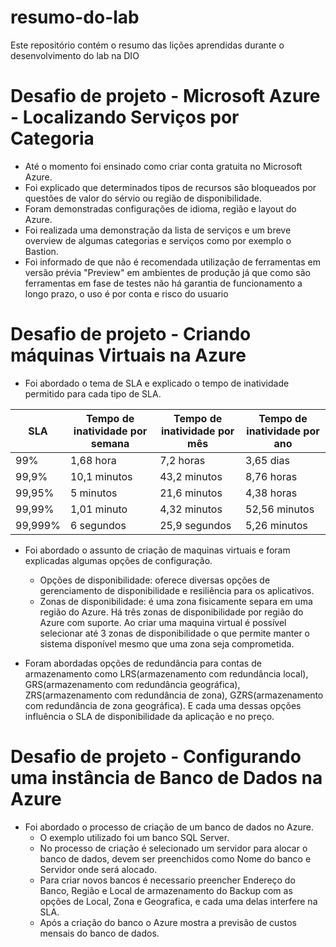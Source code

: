 # resumo-do-lab
Este repositório contém o resumo das lições aprendidas durante o desenvolvimento do lab na DIO


# Desafio de projeto - Microsoft Azure - Localizando Serviços por Categoria
- Até o momento foi ensinado como criar conta gratuita no Microsoft Azure.
- Foi explicado que determinados tipos de recursos são bloqueados por questões de valor do sérvio ou região de disponibilidade.
- Foram demonstradas configurações de idioma, região e layout do Azure.
- Foi realizada uma demonstração da lista de serviços e um breve overview de algumas categorias e serviços como por exemplo o Bastion.
- Foi informado de que não é recomendada utilização de ferramentas em versão prévia "Preview" em ambientes de produção já que como são ferramentas em fase de testes não há garantia de funcionamento a longo prazo, o uso é por conta e risco do usuario


# Desafio de projeto - Criando máquinas Virtuais na Azure
- Foi abordado o tema de SLA e explicado o tempo de inatividade permitido para cada tipo de SLA. 

| SLA     | Tempo de inatividade por semana | Tempo de inatividade por mês | Tempo de inatividade por ano |
|---------|---------------------------------|------------------------------|------------------------------|
| 99%     | 1,68 hora                       | 7,2 horas                    | 3,65 dias                    |
| 99,9%   | 10,1 minutos                    | 43,2 minutos                 | 8,76 horas                   |
| 99,95%  | 5 minutos                       | 21,6 minutos                 | 4,38 horas                   |
| 99,99%  | 1,01 minuto                     | 4,32 minutos                 | 52,56 minutos                |
| 99,999% | 6 segundos                      | 25,9 segundos                | 5,26 minutos                 |

- Foi abordado o assunto de criação de maquinas virtuais e foram explicadas algumas opções de configuração.
	- Opções de disponibilidade: oferece diversas opções de gerenciamento de disponibilidade e resiliência para os aplicativos.
	- Zonas de disponibilidade: é uma zona fisicamente separa em uma região do Azure. Há três zonas de disponibilidade por região do Azure com suporte. Ao criar uma maquina virtual é possível selecionar até 3 zonas de disponibilidade o que permite manter o sistema disponível mesmo que uma zona seja comprometida.

- Foram abordadas opções de redundância para contas de armazenamento como LRS(armazenamento com redundância local), GRS(armazenamento com redundância geográfica), ZRS(armazenamento com redundância de zona), GZRS(armazenamento com redundância de zona geográfica).
E cada uma dessas opções influência o SLA de disponibilidade da aplicação e no preço.

# Desafio de projeto - Configurando uma instância de Banco de Dados na Azure
- Foi abordado o processo de criação de um banco de dados no Azure.
	- O exemplo utilizado foi um banco SQL Server.
 	- No processo de criação é selecionado um servidor para alocar o banco de dados, devem ser preenchidos como Nome do banco e Servidor onde será alocado.
  	- Para criar novos bancos é necessario preencher Endereço do Banco, Região e Local de armazenamento do Backup com as opções de Local, Zona e Geografica, e cada uma delas interfere na SLA.
  	- Após a criação do banco o Azure mostra a previsão de custos mensais do banco de dados.
